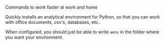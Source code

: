 Commands to work faster at work and home

Quickly installs an analytical environment for Python, so that you can work with 
office documents, csv's, databases, etc..

When configured, you should just be able to write `aenv` in the folder where you want your 
environment. 